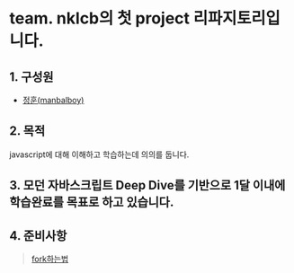 # team. nklcb의 첫 project 리파지토리입니다.

## 1. 구성원
 - [정훈(manbalboy)](https://github.com/manbalboy)

## 2. 목적
javascript에 대해 이해하고 학습하는데 의의를 둡니다.

## 3. 모던 자바스크립트 Deep Dive를 기반으로 1달 이내에 학습완료를 목표로 하고 있습니다.

## 4. 준비사항

> [fork하는법](https://github.com/manbalboy/nklcb-deep-dive-javascript/blob/master/doc/1.fork.md)
